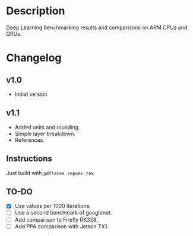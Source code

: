 # Description
Deep Learning benchmarking results and comparisons on ARM CPUs and GPUs.

# Changelog
## v1.0 
* Initial version
## v1.1
* Added units and rounding.
* Simple layer breakdown.
* References.

## Instructions
Just build with `pdflatex repoer.tex`.

## TO-DO
- [X] Use values per 1000 iterations.
- [ ] Use a second benchmark of googlenet.
- [ ] Add comparison to Firefly RK328.
- [ ] Add PPA comparison with Jetson TX1.
